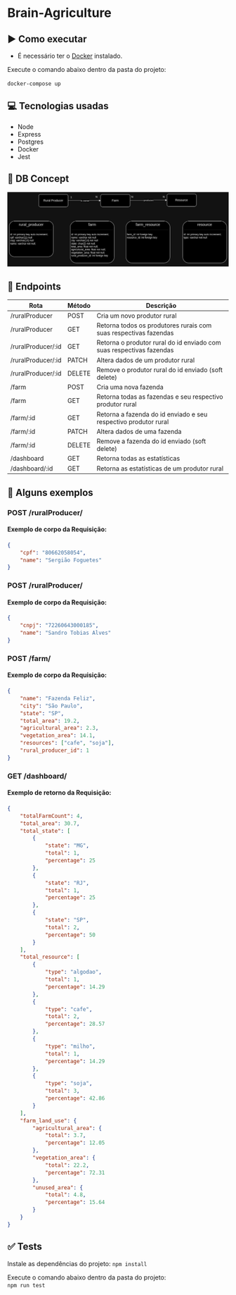 # Brain-Agriculture


## :arrow_forward: Como executar
* É necessário ter o [Docker](https://www.docker.com/) instalado.

Execute o comando abaixo dentro da pasta do projeto:

`docker-compose up`

## :computer: Tecnologias usadas
* Node
* Express
* Postgres
* Docker
* Jest

## 📒 DB Concept
![Alt text](/docs/db-doc.png?raw=true "DB Concept")


## :link: Endpoints
Rota                                | Método |  Descrição
------------------------------------ | ------  | -----
/ruralProducer                         |  POST  | Cria um novo produtor rural
/ruralProducer  |  GET   |  Retorna todos os produtores rurais com suas respectivas fazendas
/ruralProducer/:id  |  GET   |  Retorna o produtor rural do id enviado com suas respectivas fazendas
/ruralProducer/:id  |  PATCH   |  Altera dados de um produtor rural
/ruralProducer/:id  |  DELETE   |  Remove o produtor rural do id enviado (soft delete)
/farm                         |  POST  | Cria uma nova fazenda
/farm  |  GET   |  Retorna todas as fazendas e seu respectivo produtor rural
/farm/:id  |  GET   |  Retorna a fazenda do id enviado e seu respectivo produtor rural
/farm/:id  |  PATCH   |  Altera dados de uma fazenda
/farm/:id  |  DELETE   |  Remove a fazenda do id enviado (soft delete)
/dashboard  |  GET   |  Retorna todas as estatísticas
/dashboard/:id  |  GET   |  Retorna as estatísticas de um produtor rural

## :book: Alguns exemplos

### POST /ruralProducer/
#### Exemplo de corpo da Requisição:
```json
{
	"cpf": "80662058054",
	"name": "Sergião Foguetes"
}
```

### POST /ruralProducer/
#### Exemplo de corpo da Requisição:
```json
{
	"cnpj": "72260643000185",
	"name": "Sandro Tobias Alves"
}
```

### POST /farm/
#### Exemplo de corpo da Requisição:
```json
{
	"name": "Fazenda Feliz",
	"city": "São Paulo",
	"state": "SP",
	"total_area": 19.2,
	"agricultural_area": 2.3,
	"vegetation_area": 14.1,
	"resources": ["cafe", "soja"],
	"rural_producer_id": 1
}
```

### GET /dashboard/
#### Exemplo de retorno da Requisição:
```json
{
	"totalFarmCount": 4,
	"total_area": 30.7,
	"total_state": [
		{
			"state": "MG",
			"total": 1,
			"percentage": 25
		},
		{
			"state": "RJ",
			"total": 1,
			"percentage": 25
		},
		{
			"state": "SP",
			"total": 2,
			"percentage": 50
		}
	],
	"total_resource": [
		{
			"type": "algodao",
			"total": 1,
			"percentage": 14.29
		},
		{
			"type": "cafe",
			"total": 2,
			"percentage": 28.57
		},
		{
			"type": "milho",
			"total": 1,
			"percentage": 14.29
		},
		{
			"type": "soja",
			"total": 3,
			"percentage": 42.86
		}
	],
	"farm_land_use": {
		"agricultural_area": {
			"total": 3.7,
			"percentage": 12.05
		},
		"vegetation_area": {
			"total": 22.2,
			"percentage": 72.31
		},
		"unused_area": {
			"total": 4.8,
			"percentage": 15.64
		}
	}
}
```

## :white_check_mark: Tests
Instale as dependências do projeto:
`npm install`

Execute o comando abaixo dentro da pasta do projeto:  
`npm run test`

